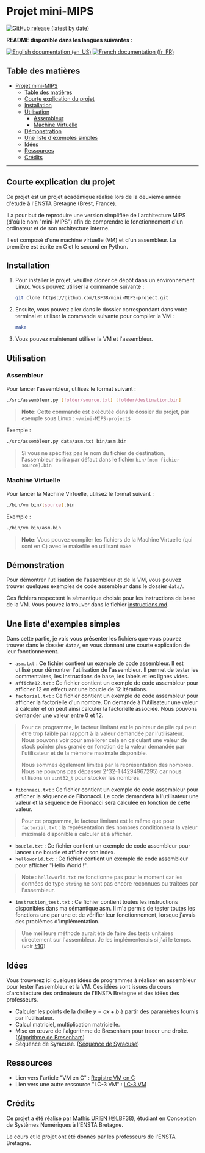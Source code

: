 # Projet mini-MIPS

[![GitHub release (latest by date)](https://img.shields.io/github/v/release/lbf38/mini-MIPS-project?style=plastic)](https://github.com/lbf38/mini-MIPS-project/releases/latest)

**README disponible dans les langues suivantes :**

[![English documentation (en_US)](https://img.shields.io/badge/-en__US-blueviolet)](README.md)
[![French documentation (fr_FR)](https://img.shields.io/badge/-fr__FR-blueviolet)](README_fr_FR.md)

## Table des matières

- [Projet mini-MIPS](#projet-mini-mips)
  - [Table des matières](#table-des-matières)
  - [Courte explication du projet](#courte-explication-du-projet)
  - [Installation](#installation)
  - [Utilisation](#utilisation)
    - [Assembleur](#assembleur)
    - [Machine Virtuelle](#machine-virtuelle)
  - [Démonstration](#démonstration)
  - [Une liste d'exemples simples](#une-liste-dexemples-simples)
  - [Idées](#idées)
  - [Ressources](#ressources)
  - [Crédits](#crédits)

*****

## Courte explication du projet

Ce projet est un projet académique réalisé lors de la deuxième année d'étude à l'ENSTA Bretagne (Brest, France).

Il a pour but de reproduire une version simplifiée de l'architecture MIPS (d'où le nom "mini-MIPS") afin de comprendre le fonctionnement d'un ordinateur et de son architecture interne.

Il est composé d'une machine virtuelle (VM) et d'un assembleur.
La première est écrite en C et le second en Python.

## Installation

1. Pour installer le projet, veuillez cloner ce dépôt dans un environnement Linux. Vous pouvez utiliser la commande suivante :

    ```bash
    git clone https://github.com/LBF38/mini-MIPS-project.git
    ```

2. Ensuite, vous pouvez aller dans le dossier correspondant dans votre terminal et utiliser la commande suivante pour compiler la VM :

    ```bash
    make
    ```

3. Vous pouvez maintenant utiliser la VM et l'assembleur.

## Utilisation

### Assembleur

Pour lancer l'assembleur, utilisez le format suivant :

```bash
./src/assembleur.py [folder/source.txt] [folder/destination.bin]
```

>**Note:** Cette commande est exécutée dans le dossier du projet, par exemple sous Linux : `~/mini-MIPS-project$`

Exemple :

```bash
./src/assembleur.py data/asm.txt bin/asm.bin
```

> Si vous ne spécifiez pas le nom du fichier de destination, l'assembleur écrira par défaut dans le fichier `bin/[nom fichier source].bin`

### Machine Virtuelle

Pour lancer la Machine Virtuelle, utilisez le format suivant :

```bash
./bin/vm bin/[source].bin
```

Exemple :

```bash
./bin/vm bin/asm.bin
```

> **Note:** Vous pouvez compiler les fichiers de la Machine Virtuelle (qui sont en C) avec le makefile en utilisant `make`

## Démonstration

Pour démontrer l'utilisation de l'assembleur et de la VM, vous pouvez trouver quelques exemples de code assembleur dans le dossier `data/`.

Ces fichiers respectent la sémantique choisie pour les instructions de base de la VM. Vous pouvez la trouver dans le fichier [instructions.md](docs/instructions.md).

## Une liste d'exemples simples

Dans cette partie, je vais vous présenter les fichiers que vous pouvez trouver dans le dossier `data/`, en vous donnant une courte explication de leur fonctionnement.

- `asm.txt` : Ce fichier contient un exemple de code assembleur. Il est utilisé pour démontrer l'utilisation de l'assembleur. Il permet de tester les commentaires, les instructions de base, les labels et les lignes vides.
- `affiche12.txt` : Ce fichier contient un exemple de code assembleur pour afficher 12 en effectuant une boucle de 12 itérations.
- `factorial.txt` : Ce fichier contient un exemple de code assembleur pour afficher la factorielle d'un nombre. On demande à l'utilisateur une valeur à calculer et on peut ainsi calculer la factorielle associée. Nous pouvons demander une valeur entre 0 et 12.

> Pour ce programme, le facteur limitant est le pointeur de pile qui peut être trop faible par rapport à la valeur demandée par l'utilisateur.
> Nous pouvons voir pour améliorer cela en calculant une valeur de stack pointer plus grande en fonction de la valeur demandée par l'utilisateur et de la mémoire maximale disponible.
>
> Nous sommes également limités par la représentation des nombres. Nous ne pouvons pas dépasser 2^32-1 (4294967295) car nous utilisons un `uint32_t` pour stocker les nombres.

- `fibonnaci.txt` : Ce fichier contient un exemple de code assembleur pour afficher la séquence de Fibonacci. Le code demandera à l'utilisateur une valeur et la séquence de Fibonacci sera calculée en fonction de cette valeur.

> Pour ce programme, le facteur limitant est le même que pour `factorial.txt` : la représentation des nombres conditionnera la valeur maximale disponible à calculer et à afficher.

- `boucle.txt` : Ce fichier contient un exemple de code assembleur pour lancer une boucle et afficher son index.
- `helloworld.txt` : Ce fichier contient un exemple de code assembleur pour afficher "Hello World !".

> Note : `helloworld.txt` ne fonctionne pas pour le moment car les données de type `string` ne sont pas encore reconnues ou traitées par l'assembleur.

- `instruction_test.txt` : Ce fichier contient toutes les instructions disponibles dans ma sémantique asm. Il m'a permis de tester toutes les fonctions une par une et de vérifier leur fonctionnement, lorsque j'avais des problèmes d'implémentation.

> Une meilleure méthode aurait été de faire des tests unitaires directement sur l'assembleur. Je les implémenterais si j'ai le temps. (voir [#10](https://github.com/LBF38/projet_VM_archiNum/issues/10))

## Idées

Vous trouverez ici quelques idées de programmes à réaliser en assembleur pour tester l'assembleur et la VM. Ces idées sont issues du cours d'architecture des ordinateurs de l'ENSTA Bretagne et des idées des professeurs.

- Calculer les points de la droite $y = ax + b$ à partir des paramètres fournis par l'utilisateur.
- Calcul matriciel, multiplication matricielle.
- Mise en œuvre de l'algorithme de Bresenham pour tracer une droite. ([Algorithme de Bresenham](https://en.wikipedia.org/wiki/Bresenham%27s_line_algorithm))
- Séquence de Syracuse. ([Séquence de Syracuse](https://en.wikipedia.org/wiki/Collatz_conjecture))

## Ressources

- Lien vers l'article "VM en C" : [Registre VM en C](https://en.wikibooks.org/wiki/Creating_a_Virtual_Machine/Register_VM_in_C)
- Lien vers une autre ressource "LC-3 VM" : [LC-3 VM](https://www.jmeiners.com/lc3-vm/index.html)

## Crédits

Ce projet a été réalisé par [Mathis URIEN (@LBF38)](https://github.com/lbf38), étudiant en Conception de Systèmes Numériques à l'ENSTA Bretagne.

Le cours et le projet ont été donnés par les professeurs de l'ENSTA Bretagne.
